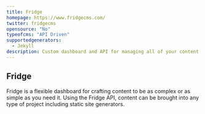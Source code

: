 ```yaml
---
title: Fridge
homepage: https://www.fridgecms.com/
twitter: fridgecms
opensource: "No"
typeofcms: "API Driven"
supportedgenerators:
  - Jekyll
description: Custom dashboard and API for managing all of your content.
---
```


## Fridge

Fridge is a flexible dashboard for crafting content to be as complex or as simple as you need it. Using the Fridge API, content can be brought into any type of project including static site generators.
